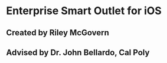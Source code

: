 # Enterprise Smart Outlet for iOS
## Created by Riley McGovern
## Advised by Dr. John Bellardo, Cal Poly
